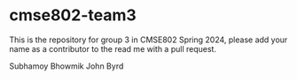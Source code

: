 # cmse802-team3
This is the repository for group 3 in CMSE802 Spring 2024,
please add your name as a contributor to the read me with a pull request.

Subhamoy Bhowmik
John Byrd
